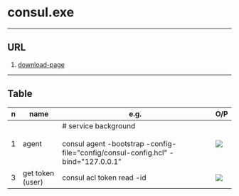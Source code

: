 # consul.exe

---

## URL
1. [download-page](https://www.consul.io/downloads)

---

## Table
|n|name|e.g.|O/P|
|-|----|----|---|
|1|agent|# service background <br/><br/>consul agent -bootstrap -config-file="config/consul-config.hcl" -bind="127.0.0.1"|[<img src="https://i.imgur.com/C4MyfHo.png">](https://i.imgur.com/C4MyfHo.png)|
|3|get token (user)|consul acl token read -id <AccessorID>|[<img src="https://i.imgur.com/IcABzAy.png">](https://i.imgur.com/IcABzAy.png)|
